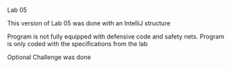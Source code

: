 Lab 05

This version of Lab 05 was done with an IntelliJ structure

Program is not fully equipped with defensive code and safety nets.
Program is only coded with the specifications from the lab

Optional Challenge was done